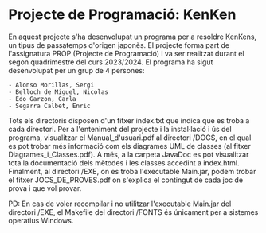 # Projecte de Programació: KenKen
En aquest projecte s'ha desenvolupat un programa per a resoldre KenKens, un tipus de passatemps d'origen japonès. El projecte forma part de l'assignatura PROP (Projecte de Programació) i va ser realitzat durant el segon quadrimestre del curs 2023/2024. El programa ha sigut desenvolupat per un grup de 4 persones:

    - Alonso Morillas, Sergi 
    - Belloch de Miguel, Nicolas 
    - Edo Garzon, Carla
    - Segarra Calbet, Enric

Tots els directoris disposen d'un fitxer index.txt que indica que es troba a cada directori. Per a l'enteniment del projecte i la instal·lació i ús del programa, visualitzar el Manual_d'usuari.pdf al directori /DOCS, en el qual es pot trobar més informació com els diagrames UML de classes (al fitxer Diagrames_i_Classes.pdf). A més, a la carpeta JavaDoc es pot visualitzar tota la documentació dels mètodes i les classes accedint a index.html. Finalment, al directori /EXE, on es troba l'executable Main.jar, podem trobar el fitxer JOCS_DE_PROVES.pdf on s'explica el contingut de cada joc de prova i que vol provar.

PD: En cas de voler recompilar i no utilitzar l'executable Main.jar del directori /EXE, el Makefile del directori /FONTS és únicament per a sistemes operatius Windows.